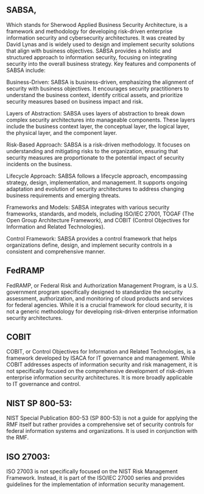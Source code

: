 ## SABSA, 
Which stands for Sherwood Applied Business Security Architecture, is a framework and methodology for developing risk-driven enterprise information security and cybersecurity architectures. It was created by David Lynas and is widely used to design and implement security solutions that align with business objectives. 
SABSA provides a holistic and structured approach to information security, focusing on integrating security into the overall business strategy.
Key features and components of SABSA include:

Business-Driven: SABSA is business-driven, emphasizing the alignment of security with business objectives. It encourages security practitioners to understand the business context, identify critical assets, and prioritize security measures based on business impact and risk.

Layers of Abstraction: SABSA uses layers of abstraction to break down complex security architectures into manageable components. These layers include the business context layer, the conceptual layer, the logical layer, the physical layer, and the component layer.

Risk-Based Approach: SABSA is a risk-driven methodology. It focuses on understanding and mitigating risks to the organization, ensuring that security measures are proportionate to the potential impact of security incidents on the business.

Lifecycle Approach: SABSA follows a lifecycle approach, encompassing strategy, design, implementation, and management. It supports ongoing adaptation and evolution of security architectures to address changing business requirements and emerging threats.

Frameworks and Models: SABSA integrates with various security frameworks, standards, and models, including ISO/IEC 27001, TOGAF (The Open Group Architecture Framework), and COBIT (Control Objectives for Information and Related Technologies).

Control Framework: SABSA provides a control framework that helps organizations define, design, and implement security controls in a consistent and comprehensive manner.


## FedRAMP
FedRAMP, or Federal Risk and Authorization Management Program, is a U.S. government program specifically designed to standardize the security assessment, authorization, and monitoring of cloud products and services for federal agencies. While it is a crucial framework for cloud security, it is not a generic methodology for developing risk-driven enterprise information security architectures.

## COBIT
COBIT, or Control Objectives for Information and Related Technologies, is a framework developed by ISACA for IT governance and management. While COBIT addresses aspects of information security and risk management, it is not specifically focused on the comprehensive development of risk-driven enterprise information security architectures. It is more broadly applicable to IT governance and control.


## NIST SP 800-53: 
NIST Special Publication 800-53 (SP 800-53) is not a guide for applying the RMF itself but rather provides a comprehensive set of security controls for federal information systems and organizations. It is used in conjunction with the RMF.

## ISO 27003: 
ISO 27003 is not specifically focused on the NIST Risk Management Framework. Instead, it is part of the ISO/IEC 27000 series and provides guidelines for the implementation of information security management.
